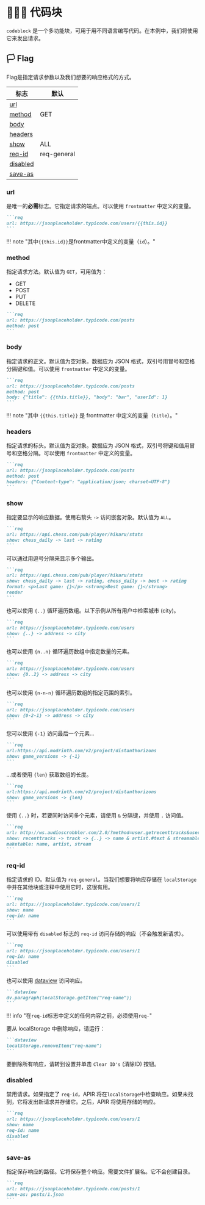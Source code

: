 # 👨🏻‍💻 代码块

`codeblock` 是一个多功能块，可用于用不同语言编写代码。在本例中，我们将使用它来发出请求。

## 🏳️ Flag

Flag是指定请求参数以及我们想要的响应格式的方式。

| 标志 | 默认 |
| ------------| ---------|
| [url](#url) |          |
| [method](#method) | GET   |
| [body](#body) |         |
| [headers](#headers) |   |
| [show](#show) | ALL     |
| [req-id](#req-id) | req-general |
| [disabled](#disabled) | |
| [save-as](#save-as) |   |

### url

是唯一的**必需**标志。它指定请求的端点。可以使用 `frontmatter` 中定义的变量。

~~~markdown
```req 
url: https://jsonplaceholder.typicode.com/users/{{this.id}}
```
~~~

!!! note "其中`{{this.id}}`是frontmatter中定义的变量（`id`）。"

### method

指定请求方法。默认值为 `GET`，可用值为：

- GET
- POST
- PUT
- DELETE

~~~markdown
```req 
url: https://jsonplaceholder.typicode.com/posts
method: post
```
~~~

### body

指定请求的正文。默认值为空对象。数据应为 JSON 格式，双引号用冒号和空格分隔键和值。可以使用 `frontmatter` 中定义的变量。

~~~markdown
```req 
url: https://jsonplaceholder.typicode.com/posts
method: post
body: {"title": {{this.title}}, "body": "bar", "userId": 1}
```
~~~

!!! note "其中 `{{this.title}}` 是 frontmatter 中定义的变量（`title`）。"

### headers

指定请求的标头。默认值为空对象。数据应为 JSON 格式，双引号将键和值用冒号和空格分隔。可以使用 `frontmatter` 中定义的变量。

~~~markdown
```req 
url: https://jsonplaceholder.typicode.com/posts
method: post
headers: {"Content-type": "application/json; charset=UTF-8"}
```
~~~

### show

指定要显示的响应数据。使用右箭头 `->` 访问嵌套对象。默认值为 `ALL`。

~~~markdown
```req
url: https://api.chess.com/pub/player/hikaru/stats
show: chess_daily -> last -> rating
```
~~~

可以通过用逗号分隔来显示多个输出。

~~~markdown
```req
url: https://api.chess.com/pub/player/hikaru/stats
show: chess_daily -> last -> rating, chess_daily -> best -> rating
format: <p>Last game: {}</p> <strong>Best game: {}</strong>
render
```
~~~

也可以使用 `{..}` 循环遍历数组。以下示例从所有用户中检索城市 (city)。

~~~markdown
```req
url: https://jsonplaceholder.typicode.com/users
show: {..} -> address -> city
```
~~~

也可以使用 `{n..n}` 循环遍历数组中指定数量的元素。

~~~markdown
```req 
url: https://jsonplaceholder.typicode.com/users
show: {0..2} -> address -> city
```
~~~

也可以使用 `{n-n-n}` 循环遍历数组的指定范围的索引。

~~~markdown
```req 
url: https://jsonplaceholder.typicode.com/users
show: {0-2-1} -> address -> city
```
~~~

您可以使用 `{-1}` 访问最后一个元素...

~~~markdown
```req
url:https://api.modrinth.com/v2/project/distanthorizons
show: game_versions -> {-1}
```
~~~

...或者使用 `{len}` 获取数组的长度。

~~~markdown
```req
url:https://api.modrinth.com/v2/project/distanthorizons
show: game_versions -> {len}
```
~~~

使用 `{..}` 时，若要同时访问多个元素，请使用 `&` 分隔键，并使用 `.` 访问值。

~~~markdown
```req 
url: http://ws.audioscrobbler.com/2.0/?method=user.getrecenttracks&user=rooyca&api_key=API_KEY&format=json&limit=4
show: recenttracks -> track -> {..} -> name & artist.#text & streamable
maketable: name, artist, stream
```
~~~

### req-id

指定请求的 ID。默认值为 `req-general`。当我们想要将响应存储在 `localStorage` 中并在其他块或注释中使用它时，这很有用。

~~~markdown
```req 
url: https://jsonplaceholder.typicode.com/users/1
show: name
req-id: name
```
~~~

可以使用带有 `disabled` 标志的 `req-id` 访问存储的响应（不会触发新请求）。

~~~markdown
```req 
url: https://jsonplaceholder.typicode.com/users/1
req-id: name
disabled
```
~~~

也可以使用 [dataview](https://blacksmithgu.github.io/dataview/) 访问响应。

~~~markdown
```dataview
dv.paragraph(localStorage.getItem("req-name"))
```
~~~

!!! info "在`req-id`标志中定义的任何内容之前，必须使用`req-`"

要从 localStorage 中删除响应，请运行：

~~~markdown
```dataview
localStorage.removeItem("req-name")
```
~~~

要删除所有响应，请转到设置并单击 `Clear ID's` (清除ID) 按钮。

### disabled

禁用请求。如果指定了 `req-id`，APIR 将在`localStorage`中检查响应。如果未找到，它将发出新请求并存储它。之后，APIR 将使用存储的响应。

~~~markdown
```req 
url: https://jsonplaceholder.typicode.com/users/1
show: name
req-id: name
disabled
```
~~~

### save-as

指定保存响应的路径。它将保存整个响应。需要文件扩展名。它不会创建目录。

~~~markdown
```req 
url: https://jsonplaceholder.typicode.com/posts/1
save-as: posts/1.json
```
~~~
